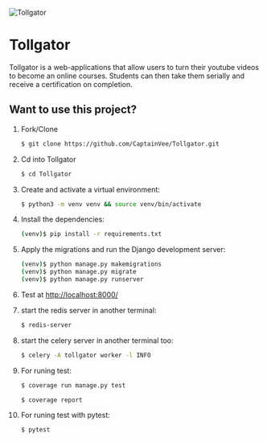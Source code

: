 ![Tollgator](https://socialify.git.ci/captainvee/Tollgator/image?description=1&descriptionEditable=Turn%20your%20youtube%20playlist%20into%20an%20online%20course&font=Source%20Code%20Pro&language=1&pattern=Brick%20Wall&theme=Dark)

# Tollgator

Tollgator is a web-applications that allow users to turn their youtube videos to become an online courses. Students can then take them serially and receive a certification on completion.

## Want to use this project?

1. Fork/Clone

   ```sh
   $ git clone https://github.com/CaptainVee/Tollgator.git
   ```

1. Cd into Tollgator
   ```sh
   $ cd Tollgator
   ```
1. Create and activate a virtual environment:

   ```sh
   $ python3 -m venv venv && source venv/bin/activate
   ```

1. Install the dependencies:

   ```sh
   (venv)$ pip install -r requirements.txt
   ```

1. Apply the migrations and run the Django development server:

   ```sh
   (venv)$ python manage.py makemigrations
   (venv)$ python manage.py migrate
   (venv)$ python manage.py runserver
   ```

1. Test at [http://localhost:8000/](http://localhost:8000/)

1. start the redis server in another terminal:

   ```sh
   $ redis-server
   ```

1. start the celery server in another terminal too:

   ```sh
   $ celery -A tollgator worker -l INFO
   ```

1. For runing test:

   ```sh
   $ coverage run manage.py test

   $ coverage report
   ```

1. For runing test with pytest:

   ```sh
   $ pytest
   ```

